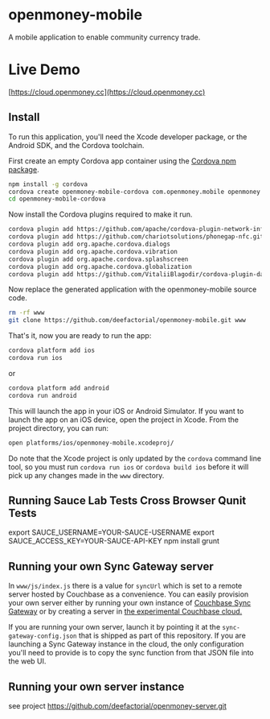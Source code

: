 # openmoney-mobile

A mobile application to enable community currency trade.

# Live Demo

[https://cloud.openmoney.cc](https://cloud.openmoney.cc)

## Install

To run this application, you'll need the Xcode developer package, or the Android SDK, and the Cordova toolchain.

First create an empty Cordova app container using the [Cordova npm package](https://npmjs.org/package/cordova).


```sh
npm install -g cordova
cordova create openmoney-mobile-cordova com.openmoney.mobile openmoney
cd openmoney-mobile-cordova
```

Now install the Cordova plugins required to make it run.

```sh
cordova plugin add https://github.com/apache/cordova-plugin-network-information.git
cordova plugin add https://github.com/chariotsolutions/phonegap-nfc.git
cordova plugin add org.apache.cordova.dialogs
cordova plugin add org.apache.cordova.vibration
cordova plugin add org.apache.cordova.splashscreen
cordova plugin add org.apache.cordova.globalization
cordova plugin add https://github.com/VitaliiBlagodir/cordova-plugin-datepicker.git
```

Now replace the generated application with the openmoney-mobile source code.

```sh
rm -rf www
git clone https://github.com/deefactorial/openmoney-mobile.git www
```

That's it, now you are ready to run the app:

```sh
cordova platform add ios
cordova run ios
```

or

```sh
cordova platform add android
cordova run android
```

This will launch the app in your iOS or Android Simulator. If you want to launch the app on an iOS device, open the project in Xcode. From the project directory, you can run:

```sh
open platforms/ios/openmoney-mobile.xcodeproj/
```

Do note that the Xcode project is only updated by the `cordova` command line tool, so you must run `cordova run ios` or `cordova build ios` before it will pick up any changes made in the `www` directory.

## Running Sauce Lab Tests Cross Browser Qunit Tests

export SAUCE_USERNAME=YOUR-SAUCE-USERNAME
export SAUCE_ACCESS_KEY=YOUR-SAUCE-API-KEY
npm install
grunt

## Running your own Sync Gateway server

In `www/js/index.js` there is a value for `syncUrl` which is set to a remote server hosted by Couchbase as a convenience. You can easily provision your own server either by running your own instance of [Couchbase Sync Gateway](https://github.com/couchbase/sync_gateway) or by creating a server in [the experimental Couchbase cloud.](http://console.couchbasecloud.com/)

If you are running your own server, launch it by pointing it at the `sync-gateway-config.json` that is shipped as part of this repository. If you are launching a Sync Gateway instance in the cloud, the only configuration you'll need to provide is to copy the sync function from that JSON file into the web UI.

## Running your own server instance

see project
https://github.com/deefactorial/openmoney-server.git

